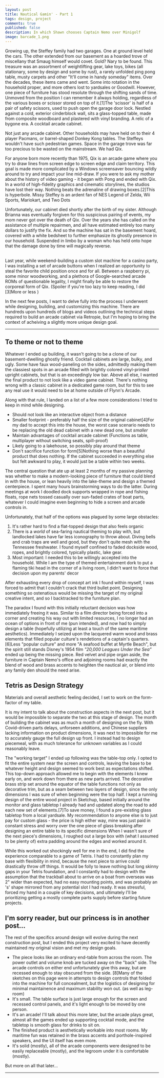 ```yaml
---
layout: post
title: Nautical Gamin' - Part 1
tags: design, project
comments: true
published: false
description: In which Shawn chooses Captain Nemo over Minigolf
image: barcade_1.png
---
```


Growing up, the Steffey family had two garages.  One at ground level held the cars.  The other extended from our basement as a hoarded trove of miscellany that Smaug himself would covet.  Gold?  Nary to be found. This treasure was an assortment of weightlifting gear, lake toys, bikes (all stationary, some by design and some by rust), a rarely unfolded ping pong table, musty carpets and other "It'll come in handy someday" items.  Over the decades, these items came and went.  Some into rotation in the household proper, and more others lost to yardsales or Goodwill.  However, one piece of furniture has stood resolute through the shifting sands of time.  Unmoved from the position I can remember it always holding, regardless of the various boxes or scissor stored on top of it.<span class="ref"><span class="refnum">[1]</span><span class="refbody">The 'scissor' is half of a pair of safety scissors, used to push open the garage door lock.</span>  Nestled against a cold, exterior cinderblock wall, sits a glass-topped table, made from composite woodboard and plastered with vinyl branding. 
A relic of a bygone era. A cocktail arcade cabinet.

Not just any arcade cabinet.  Other households may have held on to their 4 player Pacmans, or barrel-shaped Donkey Kong tables.  The Steffeys wouldn't have such pedestrian games.  Space in the garage trove was far too precious to be wasted on the mainstream. We had Qix.

For anyone born more recently than 1975, Qix is an arcade game where you try to draw lines from screen edge to screen edge and claim territory.  This goal is made more complicated by a Windows screensaver bouncing wildly around to try and impact your line mid-draw.  If you were to ask my mother about the history of video gaming - it began with Pong and ended with Qix.
In a world of high-fidelity graphics and cinematic storylines, the studios have lost their way.
Nothing beats the adrenaline of drawing boxes.<span class="ref"><span class="refnum">[2]</span><span class="refbody">This is hyperbole. Missy Steffey is an ardent fan of NES Legend of Zelda, Wii Sports, Mariokart, and Two Dots</span>

Unfortunately, our cabinet died shortly after the birth of my sister.  Although Brianna was eventually forgiven for this suspicious pairing of events, my mom never got over the death of Qix.  Over the years she has called on the assistance of multiple repairmen, and all have estimated entirely too many dollars to justify the fix.  And so the machine has sat in the basement hoard, covered with a white bedsheet to further emphasize its ghostly presence in our household. Suspended in limbo by a woman who has held onto hope that the damage done by time will magically reverse.

<br/>
Last year, while weekend-building a custom slot machine for a casino party, I was installing a set of arcade buttons when I realized an opportunity to steal the favorite child position once and for all.  Between a raspberry pi, some minor woodworking, and a plethora of Google-searched arcade ROMs of questionable legality, I might finally be able to restore the corporeal form of Qix. (Spoiler if you're too lazy to keep reading, I did <span class="ref"><span class="refnum">[3]</span><span class="refbody">More or less</span> )

In the next few posts, I want to delve fully into the process I underwent while designing, building, and customizing this machine.  There are hundreds upon hundreds of blogs and videos outlining the technical steps required to build an arcade cabinet via Retropie, but I'm hoping to bring the context of acheiving a slightly more unique design goal.

<hr/>

## To theme or not to theme

Whatever I ended up building, it wasn't going to be a clone of our basement-dwelling ghostly friend.  Cocktail cabinets are large, bulky, and ugly.  Some have faux wood-paneling on the sides, admittedly making them the classiest spots in an arcade filled with brightly colored vinyl-printed upright cabinets, but that is an exceedingly low bar.  Above all else, I wanted the final product to not look like a video game cabinet.  There's nothing wrong with a classic cabinet in a dedicated game room, but for this to see any real use it would need to be at home outside of Flynn's Arcade.

Along with that rule, I landed on a list of a few more considerations I tried to keep in mind while designing.

 - Should not look like an interactive object from a distance
 - Smaller footprint - preferably half the size of the original cabinet<span class="ref"><span class="refnum">[4]</span><span class="refbody">For my dad to accept this into the house, the worst case scenario needs to be replacing the old dead cabinet with a new dead one, but _smaller_</span>
 - Maintain advantages of cocktail arcade cabinet (Functions as table, multiplayer without switching seats, spill-proof)
 - Likely going to a lakehouse, so possibly play around that theme
 - Don't sacrifice function for form<span class="ref"><span class="refnum">[5]</span><span class="refbody">Nothing worse than a beautiful product that does nothing. If the cabinet succeeded in everything else but felt awkward to play, it would just be a table within two weeks.</span>

The central question that ate up at least 2 months of my passive planning was whether to make a modern-looking piece of furniture that could blend in with the house, or lean heavily into the lake-theme and design a themed centerpiece.  I spent many hours brainstorming ways to do the latter.  During meetings at work I doodled dock supports wrapped in rope and fishing floats, rope nets tossed casually over sun-faded crates of boat parts, whatever I could imagine even beginning to hide a screen and arcade controls in.

Unfortunately, that half of the options was plagued by some large obstacles: 

   1. It's rather hard to find a flat-topped design that also feels organic
   2. There is a _world_ of sea-faring nautical theming to play with, but landlocked lakes have far less iconography to throw about.  Diving bells and crab traps are well and good, but they don't quite mesh with the Tennessee freshwater. I found myself confined to faded dockside wood, ropes, and brightly colored, typically plastic, lake gear.
   3. Most important: I needed this to be willingly accepted into the household.  While I am the type of themed entertainment dork to put a flaming tiki head in the corner of a living room, I didn't want to force that decision upon my parents' decor

After exhausting every drop of concept art ink I found within myself, I was forced to admit that I couldn't crack that third bullet point.  Designing something so ostenatious would be missing the target of my original creative intent, and so I backtracked to the furniture plan.

The paradox I found with this initially reluctant decision was how immediately freeing it was.  Similar to a film director being forced into a corner and creating his way out with limited resources, I no longer had an ocean of options in front of me (pun intended), and now had to simply design a table (hopefully utilizing at least a touch of the same maritime aesthetics). Immediately I seized upon the lacquered warm wood and brass elements that filled popular culture's rendetions of a captain's quarters.<span class="ref"><span class="refnum">[6]</span><span class="refbody">Less "popular culture" and more "A seafood buffet at Myrtle Beach", but the spirit still stands</span>  Disney's 1954 film _"20,000 Leagues Under the Sea"_ ended up being the missing piece.  Red velvet and pipe organ aside, the furniture in Captain Nemo's office and adjoining rooms had exactly the blend of wood and brass accents to heighten the nautical air, or blend into any family den should the need arise.

## Tetris as Design Strategy

Materials and overall aesthetic feeling decided, I set to work on the form-factor of my table.

It is my intent to talk about the construction aspects in the next post, but it would be impossible to separate the two at this stage of design.  The month of building the cabinet was as much a month of designing on the fly.  With Covid-driven parts delays, unforseen additions, and Chinese suppliers lacking information on product dimensions, it was next to impossible for me to accurately gauge the full design up front.  I instead had to design piecemeal, with as much tolerance for unknown variables as I could reasonably leave.

The "working target" I ended up following was the table-top only. I opted to fit the entire system near the screen and controls, leaving the base to be whatever height and design seemed to work best as expectations shifted.  This top-down approach allowed me to begin with the elements I knew early on, and work down from there as new parts arrived.  The decorative brass strip set around the equator of the table functions not only as decorative trim, but as a seam between two layers of design, since the only dimensions I was sure of when beginning were the top half.  I kept a running design of the entire wood project in Sketchup, based initially around the monitor and glass tabletop I already had and updated along the road to add each new set of elements.<span class="ref"><span class="refnum">[7]</span><span class="refbody">To save money, I found a pre-existing glass tabletop from a local yardsale. My recommendation to anyone else is to just pay for custom glass - the price is high either way, mine was just paid in constant stress and worry over the one piece of glass breaking after designing an entire table to its specific dimensions</span>  When I wasn't sure of the next piece's dimensions, I roughed out a large box with (what I assumed to be plenty of) extra padding around the edges and worked around it. 

While this worked out shockingly well for me in the end, I did find the experience comparable to a game of Tetris.  I had to constantly plan my base with flexibility in mind, because the next piece to arrive could drastically throw off things.  It would be folly to leave nothing but long skinny gaps in your Tetris foundation, and I constantly had to design with the assumption that the trackball about to arrive on a boat from overseas was 2" wider than expected, had no easy mounting points, and was probably an 's' shape mirrored from any potential slot I had ready.  It was stressful, forced my hand in a couple of key decisions, and ultimately I'll be prioritizing getting a mostly complete parts supply before starting future projects.

## I'm sorry reader, but our princess is in another post...

The rest of the specifics around design will evolve during the next construction post, but I ended this project very excited to have decently maintained my original vision and met my design goals.

- The piece looks like an ordinary end-table from across the room. The power outlet and volume knob are tucked away on the "back" side. The arcade controls on either end unfortunately give this away, but are recessed enough to stay obscured from the side. <span class="ref"><span class="refnum">[8]</span><span class="refbody">Many of the sketches on this page were in attempts to design controls that folded into the machine for full concealment, but the logistics of designing for minimal maintainence and maximum stability won out. (as well as leg-room)</span>
- It's small. The table surface is just large enough for the screen and recessed control panels, and it's light enough to be moved by one person.
- It's an arcade! I'll talk about this more later, but the arcade plays great, almost all the games ended up supporting cocktail mode, and the tabletop is smooth glass for drinks to sit on.
- The finished product is aesthetically workable into most rooms.  My maritime fun was retained in the brass accents and porthole-inspired speakers, and the UI itself has even more.
- It's solid (mostly), all of the arcade components were designed to be easily replaceable (mostly), and the legroom under it is comfortable (mostly).

But more on all that later...

<hr/>


<!--Enjoyed this?  Great!  I have 2 more parts for you to read: <br/>
[>> Read about the rest of the design and construction process here with Part 2](){:target="_blank"}!<br/>
[>> Or the programming and emulator process in Part 3](){:target="_blank"}<br/>-->

